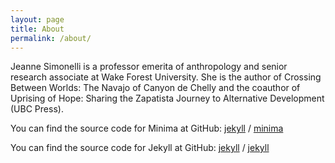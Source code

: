 ```yaml
---
layout: page
title: About
permalink: /about/
---
```


Jeanne Simonelli is a professor emerita of anthropology and senior research associate at Wake Forest University. She is the author of Crossing Between Worlds: The Navajo of Canyon de Chelly and the coauthor of Uprising of Hope: Sharing the Zapatista Journey to Alternative Development (UBC Press).

You can find the source code for Minima at GitHub:
[jekyll][jekyll-organization] /
[minima](https://github.com/jekyll/minima)

You can find the source code for Jekyll at GitHub:
[jekyll][jekyll-organization] /
[jekyll](https://github.com/jekyll/jekyll)


[jekyll-organization]: https://github.com/jekyll
